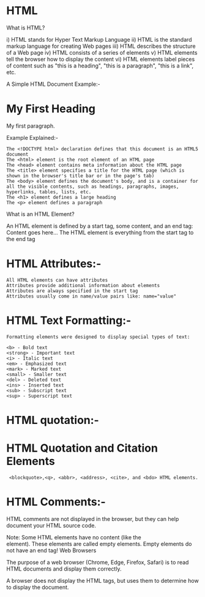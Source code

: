 # HTML
What is HTML?

   i) HTML stands for Hyper Text Markup Language
   ii) HTML is the standard markup language for creating Web pages
  iii) HTML describes the structure of a Web page
   iv) HTML consists of a series of elements
    v) HTML elements tell the browser how to display the content
   vi) HTML elements label pieces of content such as "this is a heading", "this is a paragraph", "this is a link", etc.

A Simple HTML Document Example:-
<!DOCTYPE html>
<html>
<head>
<title>Page Title</title>
</head>
<body>

<h1>My First Heading</h1>
<p>My first paragraph.</p>

</body>
</html>

Example Explained:-

    The <!DOCTYPE html> declaration defines that this document is an HTML5 document
    The <html> element is the root element of an HTML page
    The <head> element contains meta information about the HTML page
    The <title> element specifies a title for the HTML page (which is shown in the browser's title bar or in the page's tab)
    The <body> element defines the document's body, and is a container for all the visible contents, such as headings, paragraphs, images, hyperlinks, tables, lists, etc.
    The <h1> element defines a large heading
    The <p> element defines a paragraph

What is an HTML Element?

An HTML element is defined by a start tag, some content, and an end tag:
<tagname> Content goes here... </tagname>
The HTML element is everything from the start tag to the end tag

# HTML Attributes:-

    All HTML elements can have attributes
    Attributes provide additional information about elements
    Attributes are always specified in the start tag
    Attributes usually come in name/value pairs like: name="value"

 # HTML Text Formatting:-
    Formatting elements were designed to display special types of text:

    <b> - Bold text
    <strong> - Important text
    <i> - Italic text
    <em> - Emphasized text
    <mark> - Marked text
    <small> - Smaller text
    <del> - Deleted text
    <ins> - Inserted text
    <sub> - Subscript text
    <sup> - Superscript text

# HTML quotation:-
# HTML Quotation and Citation Elements
     <blockquote>,<q>, <abbr>, <address>, <cite>, and <bdo> HTML elements.

# HTML Comments:-
  HTML comments are not displayed in the browser, but they can help document your HTML source code.
    <!-- Write your comments here -->

  
    



Note: Some HTML elements have no content (like the <br> element). These elements are called empty elements. Empty elements do not have an end tag!
Web Browsers

The purpose of a web browser (Chrome, Edge, Firefox, Safari) is to read HTML documents and display them correctly.

A browser does not display the HTML tags, but uses them to determine how to display the document.
